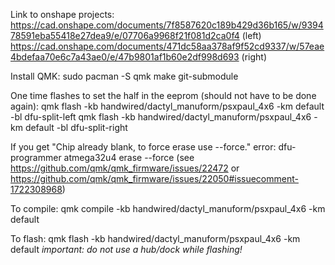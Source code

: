 Link to onshape projects:
    https://cad.onshape.com/documents/7f8587620c189b429d36b165/w/939478591eba55418e27dea9/e/07706a9968f21f081d2ca0f4 (left)
    https://cad.onshape.com/documents/471dc58aa378af9f52cd9337/w/57eae4bdefaa70e6c7a43ae0/e/47b9801af1b60e2df998d693 (right)

Install QMK:
    sudo pacman -S qmk
    make git-submodule

One time flashes to set the half in the eeprom (should not have to be done again):
    qmk flash -kb handwired/dactyl_manuform/psxpaul_4x6 -km default -bl dfu-split-left
    qmk flash -kb handwired/dactyl_manuform/psxpaul_4x6 -km default -bl dfu-split-right

If you get "Chip already blank, to force erase use --force." error:
    dfu-programmer atmega32u4 erase --force
    (see https://github.com/qmk/qmk_firmware/issues/22472 or https://github.com/qmk/qmk_firmware/issues/22050#issuecomment-1722308968)

To compile:
    qmk compile -kb handwired/dactyl_manuform/psxpaul_4x6 -km default

To flash:
    qmk flash -kb handwired/dactyl_manuform/psxpaul_4x6 -km default
    *important: do not use a hub/dock while flashing!*
